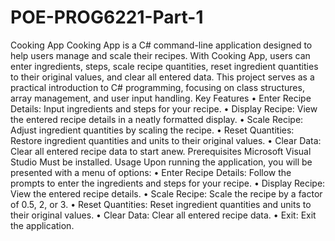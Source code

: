 # POE-PROG6221-Part-1
Cooking App
Cooking App is a C# command-line application designed to help users manage and scale their recipes. With Cooking App, users can enter ingredients, steps, scale recipe quantities, reset ingredient quantities to their original values, and clear all entered data. This project serves as a practical introduction to C# programming, focusing on class structures, array management, and user input handling.
Key Features
•	Enter Recipe Details: Input ingredients and steps for your recipe.
•	Display Recipe: View the entered recipe details in a neatly formatted display.
•	Scale Recipe: Adjust ingredient quantities by scaling the recipe.
•	Reset Quantities: Restore ingredient quantities and units to their original values.
•	Clear Data: Clear all entered recipe data to start anew.
Prerequisites
 Microsoft Visual Studio  Must be installed.
Usage
Upon running the application, you will be presented with a menu of options:
•	Enter Recipe Details: Follow the prompts to enter the ingredients and steps for your recipe.
•	Display Recipe: View the entered recipe details.
•	Scale Recipe: Scale the recipe by a factor of 0.5, 2, or 3.
•	Reset Quantities: Reset ingredient quantities and units to their original values.
•	Clear Data: Clear all entered recipe data.
•	Exit: Exit the application.

